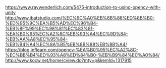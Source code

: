 https://www.raywenderlich.com/5475-introduction-to-using-opencv-with-unity
http://www.ibatstudio.com/%EC%9C%A0%EB%8B%88%ED%8B%B0-%ED%95%9C%EA%B5%AD%EC%96%B4-%EB%8F%99%EC%98%81%EC%83%81-%EA%B0%95%EC%A2%8C%EB%93%A4%EC%9D%84-%EB%AA%A8%EC%95%84-%EB%B4%A4%EC%8A%B5%EB%8B%88%EB%8B%A4/
https://blog.inflearn.com/opencv-%EA%B0%95%EC%A2%8C-%EC%BB%B4%ED%93%A8%ED%84%B0-%EB%B9%84%EC%A0%84/
http://www.kocw.net/home/cview.do?mty=p&kemId=1317915